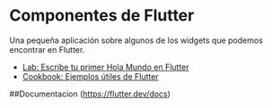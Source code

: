 # Componentes de Flutter

Una pequeña aplicación sobre algunos de los widgets que podemos encontrar en Flutter. 

- [Lab: Escribe tu primer Hola Mundo en Flutter](https://flutter.dev/docs/get-started/codelab)
- [Cookbook: Ejemplos útiles de Flutter](https://flutter.dev/docs/cookbook)

##Documentacion
(https://flutter.dev/docs)

